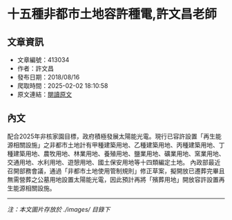 # 十五種非都市土地容許種電,許文昌老師

## 文章資訊
- 文章編號：413034
- 作者：許文昌
- 發布日期：2018/08/16
- 爬取時間：2025-02-02 18:10:58
- 原文連結：[閱讀原文](https://real-estate.get.com.tw/Columns/detail.aspx?no=413034)

## 內文
配合2025年非核家園目標，政府積極發展太陽能光電。現行已容許設置「再生能源相關設施」之非都市土地計有甲種建築用地、乙種建築用地、丙種建築用地、丁種建築用地、農牧用地、林業用地、養殖用地、鹽業用地、礦業用地、窯業用地、交通用地、水利用地、遊憩用地、國土保安用地等十四類編定土地。
內政部最近召開部務會議，通過「非都市土地使用管制規則」修正草案，擬開放已遷葬完畢且無需營葬之公墓用地設置太陽能光電，因此預計再將「殯葬用地」開放容許設置再生能源相關設施。

---
*注：本文圖片存放於 ./images/ 目錄下*
